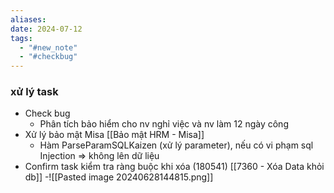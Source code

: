 ```yaml
---
aliases: 
date: 2024-07-12
tags:
  - "#new_note"
  - "#checkbug"
---
```



### xử lý task 
- Check bug
	- Phân tích bảo hiểm cho nv nghỉ việc và nv làm 12 ngày công
- Xử lý bảo mật Misa [[Bảo mật HRM - Misa]]
	- Hàm ParseParamSQLKaizen (xử lý parameter), nếu có vi phạm sql Injection => không lên dữ liệu
- Confirm task kiểm tra ràng buộc khi xóa (180541) [[7360 - Xóa Data khỏi db]]
	-![[Pasted image 20240628144815.png]]

